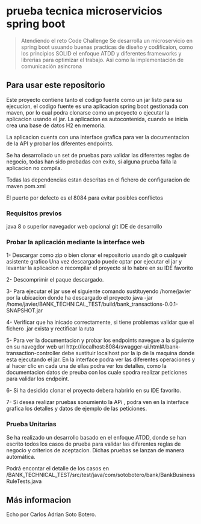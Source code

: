 # prueba tecnica microservicios spring boot

> Atendiendo el reto Code Challenge 
> Se desarrolla un microservicio en spring boot usuando buenas practicas de diseño y codificaion, 
> como los principios SOLID el enfoque ATDD y diferentes frameworks y librerias para optimizar el trabajo. 
> Asi como la implementación de comunicación asincrona

## Para usar este repositorio
Este proyecto contiene tanto el codigo fuente como un jar listo para su ejecucion, el codigo fuente 
es una aplicacion spring boot gestionada con maven, por lo cual podra clonarse como un proyecto o ejecutar la aplicacion usando el jar.
La aplicacion es autocontenida, cuando se inicia crea una base de datos H2 en memoria.

La aplicacion cuenta con una interface grafica para ver la documentacion de la API y probar los diferentes endpoints.

Se ha desarrollado un set de pruebas para validar las diferentes reglas de negocio, 
todas han sido probadas con exito, si alguna prueba falla la aplicacion no compila.

Todas las dependencias estan descritas en el fichero de configuracion de maven pom.xml

El puerto por defecto es el 8084 para evitar posibles conflictos

### Requisitos previos
java 8 o superior
navegador web
opcional 
git 
IDE de desarrollo

### Probar la aplicación mediante la interface web
1- Descargar como zip o bien clonar el repositorio usando git o cualqueir asistente grafico
   Una vez descargado puede optar por ejecutar el jar y levantar la aplicacion o  recompilar el proyecto si lo habre en su IDE favorito
   
2- Descomprimir el paque descargado.

3- Para ejecutar el jar use el siguiente comando sustituyendo /home/javier por la ubicacion donde ha descargado el proyecto java -jar  /home/javier/BANK_TECHNICAL_TEST/build/bank_transactions-0.0.1-SNAPSHOT.jar

4- Verificar que ha inicado correctamente, si tiene problemas validar que el fichero .jar exista y rectificar la ruta 

5- Para ver la documentacion y probar los endpoints navegue a la siguiente en su navegdor web url http://localhost:8084/swagger-ui.html#/bank-transaction-controller
   debe sustituir localhost por la ip de la maquina donde esta ejecutando el jar.
   En la interface podra ver las diferentes operaciones y al hacer clic en cada una de ellas podra ver los detalles, como la documentacion
   datos de preuba  con los cuale spodra realizar peticiones para validar los endpoint.
   
6- Si ha desidido clonar el proyecto debera habrirlo en su IDE favorito.

7- Si desea realizar pruebas sonumiento la APi , podra ven en la interface grafica los detalles y datos de ejemplo de las peticiones.


### Prueba Unitarias
Se ha realizado un desarrollo basado en el enfoque ATDD, donde se han escrito todos los casos de prueba para validar las diferentes 
reglas de negocio y criterios de aceptacion.
Dichas pruebas se lanzan de manera automática.

Podrá encontar el detalle de los casos en /BANK_TECHNICAL_TEST/src/test/java/com/sotobotero/bank/BankBusinessRuleTests.java

## Más informacion

Echo por Carlos Adrian Soto Botero.
